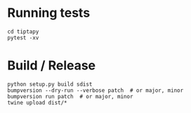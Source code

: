 # Running tests

```
cd tiptapy
pytest -xv
``` 


# Build / Release

```
python setup.py build sdist
bumpversion --dry-run --verbose patch  # or major, minor
bumpversion run patch  # or major, minor
twine upload dist/*
```
